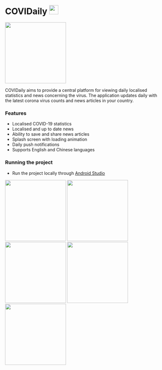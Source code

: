 # COVIDaily <img src="https://i.imgur.com/ObvFDnR.png" width="30"/>

<img src="https://i.imgur.com/Ceeb9Li.png" width="200"/>

COVIDaily aims to provide a central platform for viewing daily localised statistics and news concerning the virus. The application updates daily with the latest corona virus counts and news articles in your country.

### Features
* Localised COVID-19 statistics
* Localised and up to date news
* Ability to save and share news articles
* Splash screen with loading animation
* Daily push notifications
* Supports English and Chinese languages

### Running the project
* Run the project locally through [Android Studio](https://developer.android.com/studio)

<p float="left" text-align="center">
  <img src="https://i.imgur.com/yQT6YM5.png" width="200"/>
  <img src="https://i.imgur.com/l9NapNN.png" width="200"/>
  <img src="https://i.imgur.com/YASIXNn.png" width="200"/>
  <img src="https://i.imgur.com/jtGlIuE.png" width="200"/>
  <img src="https://i.imgur.com/IE0S5gu.png" width="200"/>
</p>

